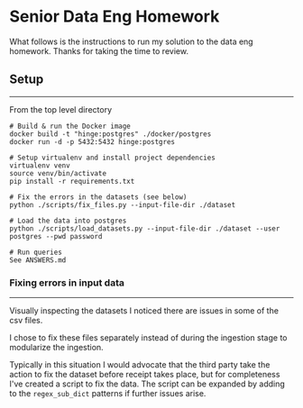 # Senior Data Eng Homework

What follows is the instructions to run my solution to the data eng homework. Thanks for taking the time to review.

## Setup
---
From the top level directory

```
# Build & run the Docker image
docker build -t "hinge:postgres" ./docker/postgres
docker run -d -p 5432:5432 hinge:postgres

# Setup virtualenv and install project dependencies
virtualenv venv
source venv/bin/activate
pip install -r requirements.txt

# Fix the errors in the datasets (see below)
python ./scripts/fix_files.py --input-file-dir ./dataset

# Load the data into postgres
python ./scripts/load_datasets.py --input-file-dir ./dataset --user postgres --pwd password

# Run queries
See ANSWERS.md

```




### Fixing errors in input data
---

Visually inspecting the datasets I noticed there are issues in some of the csv files.

I chose to fix these files separately instead of during the ingestion stage to modularize the ingestion. 

Typically in this situation I would advocate that the third party take the action to fix the dataset before receipt takes place, but for completeness I've created a script to fix the data. The script can be expanded by adding to the `regex_sub_dict` patterns if further issues arise.

